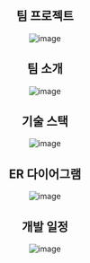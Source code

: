 <div align = "center">

##  팀 프로젝트
![image](https://github.com/kky6940/shoppingmall/assets/163812092/ea70079a-8151-4314-a2bf-bfb1442477d4)
   
## 팀 소개
![image](https://github.com/kky6940/shoppingmall/assets/163812092/66837f4c-57e9-49c1-9f96-9293e30001c8)

## 기술 스택   
![image](https://github.com/kky6940/shoppingmall/assets/163812092/dfa0045d-9f30-4926-9b4e-af9b134f8346)

## ER 다이어그램
![image](https://github.com/kky6940/shoppingmall/assets/163812092/53ca4b04-08e2-4df5-b333-62d9f8f1637b)

## 개발 일정
![image](https://github.com/kky6940/shoppingmall/assets/163812092/fc451208-d91e-4aaa-9798-5d2388a6cffa)
</div>
